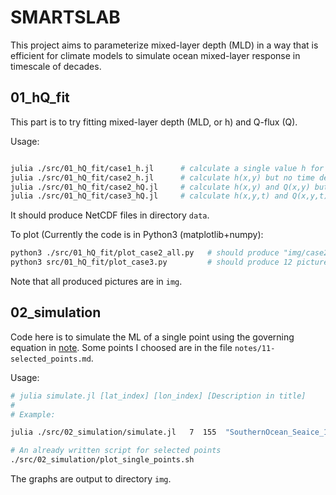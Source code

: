 # SMARTSLAB

This project aims to parameterize mixed-layer depth (MLD) in a way that is efficient for climate models to simulate ocean mixed-layer response in timescale of decades.


## 01\_hQ\_fit
This part is to try fitting mixed-layer depth (MLD, or h) and Q-flux (Q). 

Usage:
```bash

julia ./src/01_hQ_fit/case1_h.jl      # calculate a single value h for the entire ocean. Only a number will be displayed.
julia ./src/01_hQ_fit/case2_h.jl      # calculate h(x,y) but no time dependency
julia ./src/01_hQ_fit/case2_hQ.jl     # calculate h(x,y) and Q(x,y) but no time dependency
julia ./src/01_hQ_fit/case3_hQ.jl     # calculate h(x,y,t) and Q(x,y,t) with t = Jan, Feb, ... Dec. 


```
It should produce NetCDF files in directory `data`.

To plot (Currently the code is in Python3 (matplotlib+numpy):
```bash
python3 ./src/01_hQ_fit/plot_case2_all.py   # should produce "img/case2_all.png"
python3 src/01_hQ_fit/plot_case3.py         # should produce 12 pictures "img/case3_hQ_month_[month].png"
```
Note that all produced pictures are in `img`.


## 02\_simulation
Code here is to simulate the ML of a single point using the governing equation in [note](https://www.sharelatex.com/read/ffhwmpjxwbht). Some points I choosed are in the file `notes/11-selected_points.md`.

Usage: 
```bash
# julia simulate.jl [lat_index] [lon_index] [Description in title]
#
# Example:

julia ./src/02_simulation/simulate.jl   7  155  "SouthernOcean_Seaice_1 where sea ice exists"

# An already written script for selected points
./src/02_simulation/plot_single_points.sh
```
The graphs are output to directory `img`.

